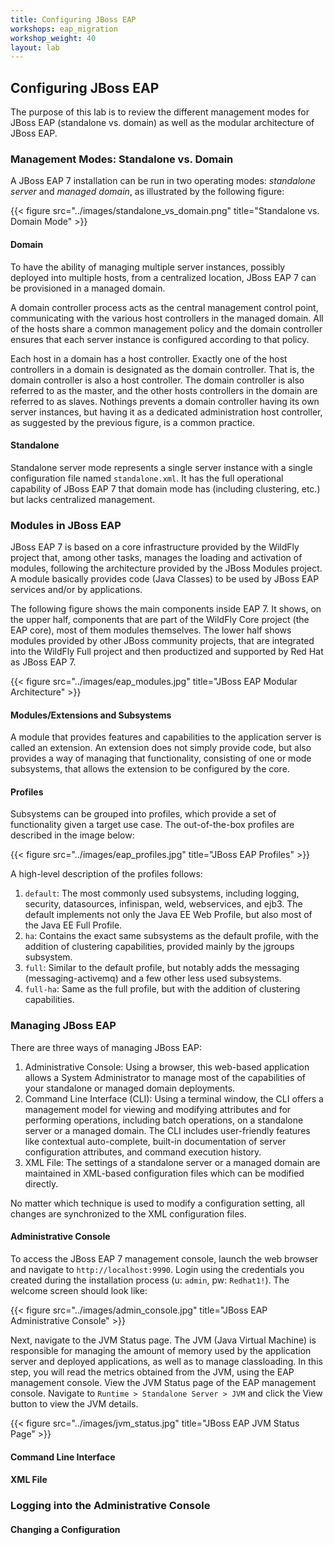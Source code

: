 ```yaml
---
title: Configuring JBoss EAP
workshops: eap_migration
workshop_weight: 40
layout: lab
---
```


## Configuring JBoss EAP

The purpose of this lab is to review the different management modes for JBoss EAP (standalone vs. domain) as well as the modular architecture of JBoss EAP.

### Management Modes: Standalone vs. Domain

A JBoss EAP 7 installation can be run in two operating modes: *standalone server* and *managed
domain*, as illustrated by the following figure:

{{< figure src="../images/standalone_vs_domain.png" title="Standalone vs. Domain Mode" >}}

#### Domain

To have the ability of managing multiple server instances, possibly deployed into multiple hosts, from a centralized location, JBoss EAP 7 can be provisioned in a managed domain. 

A domain controller process acts as the central management control point, communicating with the various host controllers in the managed domain. All of the hosts share a common management policy and the domain controller ensures that each server instance is configured according to that policy.

Each host in a domain has a host controller. Exactly one of the host controllers in a domain is designated as the domain controller. That is, the domain controller is also a host controller. The domain controller is also referred to as the master, and the other hosts controllers in the domain are referred to as slaves. Nothings prevents a domain controller having its own server instances, but having it as a dedicated administration host controller, as suggested by the previous figure, is a common practice.

#### Standalone

Standalone server mode represents a single server instance with a single configuration file named `standalone.xml`. It has the full operational capability of JBoss EAP 7 that domain mode has (including clustering, etc.) but lacks centralized management. 

### Modules in JBoss EAP 
JBoss EAP 7 is based on a core infrastructure provided by the WildFly project that, among other tasks, manages the loading and activation of modules, following the architecture provided by the JBoss Modules project. A module basically provides code (Java Classes) to be used by JBoss EAP services and/or by applications.

The following figure shows the main components inside EAP 7. It shows, on the upper half, components that are part of the WildFly Core project (the EAP core), most of them modules themselves. The lower half shows modules provided by other JBoss community projects, that are integrated into the WildFly Full project and then productized and supported by Red Hat as JBoss
EAP 7.

{{< figure src="../images/eap_modules.jpg" title="JBoss EAP Modular Architecture" >}}

#### Modules/Extensions and Subsystems

A module that provides features and capabilities to the application server is called an extension. An extension does not simply provide code, but also provides a way of managing that functionality, consisting of one or mode subsystems, that allows the extension to be configured by the core.

#### Profiles

Subsystems can be grouped into profiles, which provide a set of functionality given a target use case. The out-of-the-box profiles are described in the image below:

{{< figure src="../images/eap_profiles.jpg" title="JBoss EAP Profiles" >}}

A high-level description of the profiles follows:

1. `default`: The most commonly used subsystems, including logging, security, datasources, infinispan, weld, webservices, and ejb3. The default implements not only the Java EE Web Profile, but also most of the Java EE Full Profile.
2. `ha`: Contains the exact same subsystems as the default profile, with the addition of clustering capabilities, provided mainly by the jgroups subsystem.
3. `full`: Similar to the default profile, but notably adds the messaging (messaging-activemq) and a few other less used subsystems.
4. `full-ha`: Same as the full profile, but with the addition of clustering capabilities.

### Managing JBoss EAP

There are three ways of managing JBoss EAP:

1. Administrative Console: Using a browser, this web-based application allows a System Administrator to manage most of the capabilities of your standalone or managed domain deployments.
2. Command Line Interface (CLI): Using a terminal window, the CLI offers a management model for viewing and modifying attributes and for performing operations, including batch operations, on a standalone server or a managed domain. The CLI includes user-friendly features like contextual auto-complete, built-in documentation of server configuration attributes, and command execution history.
3. XML File: The settings of a standalone server or a managed domain are maintained in XML-based configuration files which can be modified directly.

No matter which technique is used to modify a configuration setting, all changes are synchronized to the XML configuration files.

#### Administrative Console

To access the JBoss EAP 7 management console, launch the web browser and navigate to `http://localhost:9990`. Login using the credentials you created during the installation process (u: `admin`, pw: `Redhat1!`). The welcome screen should look like:

{{< figure src="../images/admin_console.jpg" title="JBoss EAP Administrative Console" >}}

Next, navigate to the JVM Status page. The JVM (Java Virtual Machine) is responsible for managing the amount of memory used by the application server and deployed applications, as well as to manage classloading. In this step, you will read the metrics obtained from the JVM, using the EAP management console. View the JVM Status page of the EAP management console. Navigate to `Runtime > Standalone Server > JVM` and click the View button to view the JVM details.

{{< figure src="../images/jvm_status.jpg" title="JBoss EAP JVM Status Page" >}}

#### Command Line Interface 

#### XML File

### Logging into the Administrative Console

#### Changing a Configuration

